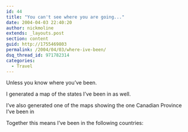 ```yaml
---
id: 44
title: "You can't see where you are going..."
date: 2004-04-03 22:40:20
author: nickmoline
extends: _layouts.post
section: content
guid: http://1755469803
permalink: /2004/04/03/where-ive-been/
dsq_thread_id: 971782314
categories:
  - Travel
---
```

Unless you know where you&#8217;ve been.

I generated a map of the states I&#8217;ve been in as well. 

<!--more-->

<amp-img src="{{ site.baseurl }}/wp-content/uploads/sites/4/2004/04/2004-whereivebeen-states.gif" alt="2004-whereivebeen-states" width="580" height="300" lightbox></amp-img>  

I&#8217;ve also generated one of the maps showing the one Canadian Province I&#8217;ve been in


<amp-img src="{{ site.baseurl }}/wp-content/uploads/sites/4/2004/04/2004-whereivebeen-canada.gif" alt="2004-whereivebeen-canada" width="580" height="300" lightbox></amp-img>

Together this means I&#8217;ve been in the following countries:

<amp-img src="{{ site.baseurl }}/wp-content/uploads/sites/4/2004/04/2004-whereivebeen-countries.gif" alt="2004-whereivebeen-countries" width="600" height="300" lightbox></amp-img>
